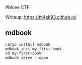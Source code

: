 #Move CTF

Writeup: 
https://m4sk93.github.io/


## mdbook
```
cargo install mdbook
mdbook init my-first-book
cd my-first-book
mdbook serve --open
```
